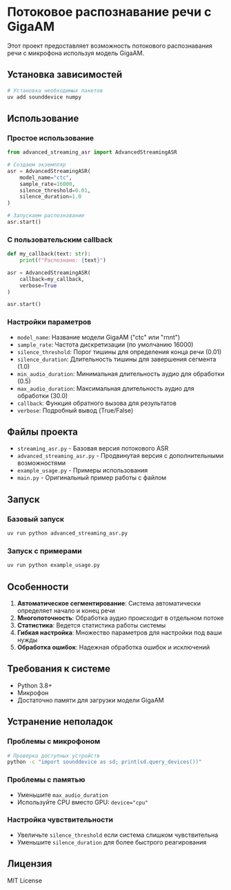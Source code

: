 # Потоковое распознавание речи с GigaAM

Этот проект предоставляет возможность потокового распознавания речи с микрофона используя модель GigaAM.

## Установка зависимостей

```bash
# Установка необходимых пакетов
uv add sounddevice numpy
```

## Использование

### Простое использование

```python
from advanced_streaming_asr import AdvancedStreamingASR

# Создаем экземпляр
asr = AdvancedStreamingASR(
    model_name="ctc",
    sample_rate=16000,
    silence_threshold=0.01,
    silence_duration=1.0
)

# Запускаем распознавание
asr.start()
```

### С пользовательским callback

```python
def my_callback(text: str):
    print(f"Распознано: {text}")

asr = AdvancedStreamingASR(
    callback=my_callback,
    verbose=True
)

asr.start()
```

### Настройки параметров

- `model_name`: Название модели GigaAM ("ctc" или "rnnt")
- `sample_rate`: Частота дискретизации (по умолчанию 16000)
- `silence_threshold`: Порог тишины для определения конца речи (0.01)
- `silence_duration`: Длительность тишины для завершения сегмента (1.0)
- `min_audio_duration`: Минимальная длительность аудио для обработки (0.5)
- `max_audio_duration`: Максимальная длительность аудио для обработки (30.0)
- `callback`: Функция обратного вызова для результатов
- `verbose`: Подробный вывод (True/False)

## Файлы проекта

- `streaming_asr.py` - Базовая версия потокового ASR
- `advanced_streaming_asr.py` - Продвинутая версия с дополнительными возможностями
- `example_usage.py` - Примеры использования
- `main.py` - Оригинальный пример работы с файлом

## Запуск

### Базовый запуск
```bash
uv run python advanced_streaming_asr.py
```

### Запуск с примерами
```bash
uv run python example_usage.py
```

## Особенности

1. **Автоматическое сегментирование**: Система автоматически определяет начало и конец речи
2. **Многопоточность**: Обработка аудио происходит в отдельном потоке
3. **Статистика**: Ведется статистика работы системы
4. **Гибкая настройка**: Множество параметров для настройки под ваши нужды
5. **Обработка ошибок**: Надежная обработка ошибок и исключений

## Требования к системе

- Python 3.8+
- Микрофон
- Достаточно памяти для загрузки модели GigaAM

## Устранение неполадок

### Проблемы с микрофоном
```bash
# Проверка доступных устройств
python -c "import sounddevice as sd; print(sd.query_devices())"
```

### Проблемы с памятью
- Уменьшите `max_audio_duration`
- Используйте CPU вместо GPU: `device="cpu"`

### Настройка чувствительности
- Увеличьте `silence_threshold` если система слишком чувствительна
- Уменьшите `silence_duration` для более быстрого реагирования

## Лицензия

MIT License
